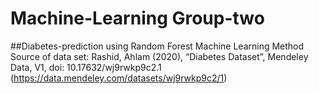 # Machine-Learning Group-two

##Diabetes-prediction using Random Forest Machine Learning Method
Source of data set: 
    Rashid, Ahlam (2020), “Diabetes Dataset”, Mendeley Data, V1, doi: 10.17632/wj9rwkp9c2.1 (https://data.mendeley.com/datasets/wj9rwkp9c2/1)
